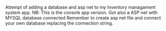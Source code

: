 Attempt of adding a database and asp net to my Inventory managament system app. NB: This is the console app version. Got also a ASP net with MYSQL database connected
Remember to create asp net file and connect your own database replacing the connection string.
